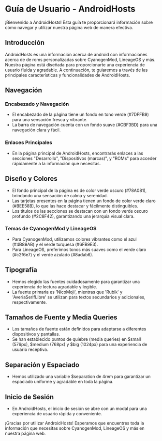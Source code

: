 # Guía de Usuario - AndroidHosts

¡Bienvenido a AndroidHosts! Esta guía te proporcionará información sobre cómo navegar y utilizar nuestra página web de manera efectiva.

## Introducción

AndroidHosts es una información acerca de android con informaciones acerca de de roms personalizadas sobre CyanogenMod, LineageOS y más. Nuestra página está diseñada para proporcionarte una experiencia de usuario fluida y agradable. A continuación, te guiaremos a través de las principales características y funcionalidades de AndroidHosts.

## Navegación

### Encabezado y Navegación

- El encabezado de la página tiene un fondo en tono verde (#7DFFB9) para una sensación fresca y vibrante.
- La barra de navegación cuenta con un fondo suave (#CBF3BD) para una navegación clara y fácil.

### Enlaces Principales

- En la página principal de AndroidHosts, encontrarás enlaces a las secciones "Desarrollo", "Dispositivos (marcas)", y "ROMs" para acceder rápidamente a la información que necesitas.

## Diseño y Colores

- El fondo principal de la página es de color verde oscuro (#78A081), brindando una sensación de calma y serenidad.
- Las tarjetas presentes en la página tienen un fondo de color verde claro (#BEE58B), lo que las hace destacar y fácilmente distinguibles.
- Los títulos de las secciones se destacan con un fondo verde oscuro profundo (#2C8F42), garantizando una jerarquía visual clara.

### Temas de CyanogenMod y LineageOS

- Para CyanogenMod, utilizamos colores vibrantes como el azul (#4B89AB) y el verde turquesa (#6FB9E3).
- Para LineageOS, preferimos tonos más suaves como el verde claro (#c2f6e7) y el verde azulado (#8adab6).

## Tipografía

- Hemos elegido las fuentes cuidadosamente para garantizar una experiencia de lectura agradable y legible.
- La fuente primaria es 'NicoMoji', mientras que 'Rubik' y 'AveriaSerifLibre' se utilizan para textos secundarios y adicionales, respectivamente.

## Tamaños de Fuente y Media Queries

- Los tamaños de fuente están definidos para adaptarse a diferentes dispositivos y pantallas.
- Se han establecido puntos de quiebre (media queries) en $small (576px), $medium (768px) y $big (1024px) para una experiencia de usuario receptiva.

## Separación y Espaciado

- Hemos utilizado una variable $separation de 4rem para garantizar un espaciado uniforme y agradable en toda la página.

## Inicio de Sesión

- En AndroidHosts, el inicio de sesión se abre con un modal para una experiencia de usuario rápida y conveniente.

¡Gracias por utilizar AndroidHosts! Esperamos que encuentres toda la información que necesitas sobre CyanogenMod, LineageOS y más en nuestra página web.

